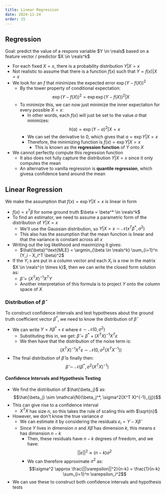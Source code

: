 ```yaml
---
title: Linear Regression
date: 2024-11-24
order: 15
---
```


## Regression

Goal: predict the value of a respons variable $Y \in \reals$ based on a feature vector / predictor $X \in \reals^k$

- For each fixed $X = x$, there is a probability distribution $Y | X = x$
- Not realistic to assume that there is a function $f(x)$ such that $Y = f(x) | X = x$
- We look for an $f$ that minimizes the expected error $\exp{(Y - f(X))^2}$
  - By the tower property of conditional expectation:
    $$\exp{(Y - f(X))^2} = \exp{\exp{(Y - f(X))^2 | X}}$$
  - To minimize this, we can now just minimize the inner expectation for every possible $X = x$:
    - In other words, each $f(x)$ will just be set to the value $a$ that minimizes:
      $$h(a) = \exp{(Y - a)^2 | X = x}$$
    - We can set the derivative to 0, which gives that $a = \exp{Y | X = x}$
    - Therefore, the minimizing function is $f(x) = \exp{Y | X = x}$
      - This is known as the **regression function** of $Y$ onto $X$
- We cannot perfectly compute this regression function
  - It also does not fully capture the distribution $Y | X = x$ since it only computes the mean
  - An alternative to vanilla regression is **quantile regression**, which givesa confidence band around the mean

## Linear Regression

We make the assumption that $f(x) = \exp{Y | X = x}$ is linear in form

- $f(x) = x^T \beta$ for some ground truth $\beta = \beta^* \in \reals^k$
- To find an estimator, we need to assume a parametric form of the distribution of $Y | X = x$
  - We'll use the Gaussian distribution, so $Y | X = x \sim \mathcal{N}(x^T \beta^*, \sigma^2)$
  - This also has the assumption that the mean function is linear and that the variance is constant across all $x$
- Writing out the log likelihood and maximizing it gives:
  - $\hat{\beta}^\text{MLE} = \argmin_{\beta \in \reals^k} \sum_{i=1}^n (Y_i - X_i^T \beta)^2$
- If the $Y_i$ s are put in a column vector and each $X_i$ is a row in the matrix $X \in \reals^{n \times k}$, then we can write the closed form solution as:
  - $\hat{\beta} = (X^T X)^{-1} X^T Y$
  - Another interpretation of this formula is to project $Y$ onto the column space of $X$

### Distribution of $\hat{\beta}$

To construct confidence intervals and test hypotheses about the ground truth coefficient vector $\beta^*$, we need to know the distribution of $\hat{\beta}$

- We can write $Y = X\beta^* + \varepsilon$ where $\varepsilon \sim \mathcal{N}(0, \sigma^2)$
  - Substituting this in, we get: $\hat{\beta} = \beta^* + (X^TX)^{-1} X^T \varepsilon$
  - We then have that the distribution of the noise term is:
    $$(X^TX)^{-1} X^T \varepsilon \sim \mathcal{N}(0, \sigma^2 (X^T X^{-1}))$$
- The final distribution of $\hat{\beta}$ is finally then:
  $$\hat{\beta} \sim \mathcal{N}(\beta^*, \sigma^2(X^T X)^{-1})$$

#### Confidence Intervals and Hypothesis Testing

- We find the distribution of $\hat{\beta_j}$ as:
  $$\hat{\beta_j} \sim \mathcal{N}(\beta_j^*, \sigma^2(X^T X)^{-1}_{jj})$$
- This can give rise to a confidence interval
  - $X^T X$ has size $n$, so this takes the rule of scaling this with $\sqrt{n}$
- However, we don't know the true variance $\sigma$
  - We can estimate it by considering the residuals $\varepsilon_i = Y - X\hat{\beta}$
  - Since $Y$ lives in dimension $n$ and $X\hat{\beta}$ has dimension $k$, this means $\varepsilon$ has dimension $n - k$
    - Then, these residuals have $n-k$ degrees of freedom, and we have:
      $$||\varepsilon||^2 \approx (n-k) \sigma^2$$
    - We can therefore approximate $\sigma^2$ as:
      $$\sigma^2 \approx \frac{||\varepsilon||^2}{n-k} = \frac{1}{n-k} \sum_{i=1}^n \varepsilon_i^2$$
- We can use these to construct both confidence intervals and hypothesis tests

